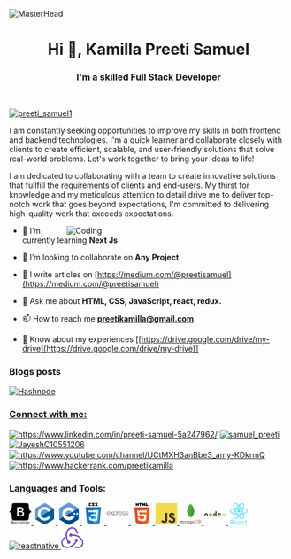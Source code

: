 ![MasterHead](https://e0.pxfuel.com/wallpapers/66/409/desktop-wallpaper-software-engineer-software-development.jpg)

<h1 align="center">Hi 👋, Kamilla Preeti Samuel</h1>
<h3 align="center">I'm a skilled Full Stack Developer</h3>
</br>
<p align="left"> <a href="https://twitter.com/preeti_samuel1" target="blank"><img src="https://img.shields.io/twitter/follow/preeti_samuel1?logo=twitter&style=for-the-badge" alt="preeti_samuel1" /></a> </p>

<p>I am constantly seeking opportunities to improve my skills in both frontend and backend technologies. I'm a quick learner and collaborate closely with clients to create efficient, scalable, and user-friendly solutions that solve real-world problems. Let's work together to bring your ideas to life!</p>

<p>I am dedicated to collaborating with a team to create innovative solutions that fullfill the requirements of clients and end-users. My thirst for knowledge and my meticulous attention to detail drive me to deliver top-notch work that goes beyond expectations, I'm committed to delivering high-quality work that exceeds expectations. <p>

<img align="right" alt="Coding" width="400" src="https://camo.githubusercontent.com/6587ec1b3304a4351679cd4324e47a86ac3e17f878d446bf0e8e6856551d80ba/68747470733a2f2f7468656e696e65686572747a2e636f6d2f77702d636f6e74656e742f75706c6f6164732f323032302f30362f66756c6c2d737461636b2d646576656c6f706d656e742e676966">

- 🌱 I’m currently learning **Next Js**

- 👯 I’m looking to collaborate on **Any Project**

<!-- - 👨‍💻 All of my projects are available at []() -->

- 📝 I write articles on [https://medium.com/@preetisamuel](https://medium.com/@preetisamuel)

- 💬 Ask me about **HTML, CSS, JavaScript, react, redux.**

- 📫 How to reach me **preetikamilla@gmail.com**

- 📄 Know about my experiences [[https://drive.google.com/drive/my-drive](https://drive.google.com/drive/my-drive)]

### Blogs posts


 <a href="https://kamilapreetisamuel.hashnode.dev/" target="_blank" rel="noreferrer"> 
  <img src="https://cdn.hashnode.com/res/hashnode/image/upload/v1611902473383/CDyAuTy75.png?auto=compress" alt="Hashnode" width="40" height="40"/> </a> <a href="https://kamilapreetisamuel.hashnode.dev/" target="_blank" rel="noreferrer"> 

<h3 align="left">Connect with me:</h3>
<p align="left">
<!--  ### soft SKILLS
<h3 align="left">Soft Skills:</h3>
<ui text-decoration="none">
    <li text-decoration="none">Problem Solving Skills<li>
     <li text-decoration="none">Clean and Maintainable Coding<li>    
    <li text-decoration="none">Good communication<li>    
    <li text-decoration="none">Team Sprit<li>    
    <li text-decoration="none">Flexibility and adaptability<li>    
    <li text-decoration="none">Time Management<li>   
    <li text-decoration="none">Positive Mindset and Creative Thinking<li>   
  ### TECHNICAL SKILLS   
  <h3 align="left">Technical Skills:</h3>
    </ui>
    <ui text-decoration="none">
      <li text-decoration="none"> MERN Stack:- MongoDB, Express.js, React.js, Node.js<li>   
    <li text-decoration="none">Web Development:- HTML5, CSS3, JavaScript, Webpack, REST APIs <li>    
    <li text-decoration="none">Frontend:- Next.js, Redux.js, Bootstrap, Tailwind CSS, Chakra UI <li>   
    <li text-decoration="none">Backend:- Express.js, Sequelize, Mongoose<li>    
    <li text-decoration="none">Programming Languages and DSA :- JavaScript, C++, DSA<li>   
    <li text-decoration="none">
Tools and Technologies:- Git & Github, Visual Studio Code, Postman, SQL workbench, MongoDB Compass, Powershell etc.
<li>   
    </ui> -->
 


<a href="https://www.linkedin.com/in/preeti-samuel-5a247962/" target="blank"><img align="center" src="https://raw.githubusercontent.com/rahuldkjain/github-profile-readme-generator/master/src/images/icons/Social/linked-in-alt.svg" alt="https://www.linkedin.com/in/preeti-samuel-5a247962/" height="30" width="40" /></a>
<a href="https://www.instagram.com/samuel_preeti/" target="blank"><img align="center" src="https://raw.githubusercontent.com/rahuldkjain/github-profile-readme-generator/master/src/images/icons/Social/instagram.svg" alt="samuel_preeti" height="30" width="40" /></a>
 <a href="https://twitter.com/JayeshC10551206" target="blank"><img align="center" src="https://raw.githubusercontent.com/rahuldkjain/github-profile-readme-generator/master/src/images/icons/Social/twitter.svg" alt="JayeshC10551206" height="30" width="40" /></a>
<a href="https://www.youtube.com/channel/UCtMXH3anBbe3_amy-KDkrmQ" target="blank"><img align="center" src="https://raw.githubusercontent.com/rahuldkjain/github-profile-readme-generator/master/src/images/icons/Social/youtube.svg" alt="https://www.youtube.com/channel/UCtMXH3anBbe3_amy-KDkrmQ" height="30" width="40" /></a>
<a href="https://www.hackerrank.com/preetikamilla" target="blank"><img align="center" src="https://raw.githubusercontent.com/rahuldkjain/github-profile-readme-generator/master/src/images/icons/Social/hackerrank.svg" alt="https://www.hackerrank.com/preetikamilla" height="30" width="40" /></a>
</p>

<h3 align="left">Languages and Tools:</h3>
<p align="left"> <a href="https://getbootstrap.com" target="_blank" rel="noreferrer"> 
  <img src="https://raw.githubusercontent.com/devicons/devicon/master/icons/bootstrap/bootstrap-plain-wordmark.svg" alt="bootstrap" width="40" height="40"/> </a> <a href="https://www.cprogramming.com/" target="_blank" rel="noreferrer"> 
  <img src="https://raw.githubusercontent.com/devicons/devicon/master/icons/c/c-original.svg" alt="c" width="40" height="40"/> </a> <a href="https://www.w3schools.com/cpp/" target="_blank" rel="noreferrer">
  <img src="https://raw.githubusercontent.com/devicons/devicon/master/icons/cplusplus/cplusplus-original.svg" alt="cplusplus" width="40" height="40"/> </a> <a href="https://www.w3schools.com/css/" target="_blank" rel="noreferrer">
  <img src="https://raw.githubusercontent.com/devicons/devicon/master/icons/css3/css3-original-wordmark.svg" alt="css3" width="40" height="40"/> </a> <a href="https://expressjs.com" target="_blank" rel="noreferrer">
  <img src="https://raw.githubusercontent.com/devicons/devicon/master/icons/express/express-original-wordmark.svg" alt="express" width="40" height="40"/> </a> <a href="https://git-scm.com/" target="_blank" rel="noreferrer"> 
<!--   <img src="https://www.vectorlogo.zone/logos/git-scm/git-scm-icon.svg" alt="git" width="40" height="40"/> </a> <a href="https://www.w3.org/html/" target="_blank" rel="noreferrer">  -->
  <img src="https://raw.githubusercontent.com/devicons/devicon/master/icons/html5/html5-original-wordmark.svg" alt="html5" width="40" height="40"/> </a> <a href="https://developer.mozilla.org/en-US/docs/Web/JavaScript" target="_blank" rel="noreferrer"> 
  <img src="https://raw.githubusercontent.com/devicons/devicon/master/icons/javascript/javascript-original.svg" alt="javascript" width="40" height="40"/> </a> <a href="https://www.mongodb.com/docs/" target="_blank" rel="noreferrer">
<!--   <img src="https://upload.wikimedia.org/wikipedia/commons/2/21/Matlab_Logo.png" alt="matlab" width="40" height="40"/> </a> <a href="https://www.mongodb.com/" target="_blank" rel="noreferrer">  -->
  <img src="https://raw.githubusercontent.com/devicons/devicon/master/icons/mongodb/mongodb-original-wordmark.svg" alt="mongodb" width="40" height="40"/> </a> <a href="https://nodejs.org" target="_blank" rel="noreferrer"> 
  <img src="https://raw.githubusercontent.com/devicons/devicon/master/icons/nodejs/nodejs-original-wordmark.svg" alt="nodejs" width="40" height="40"/> </a> <a href="https://legacy.reactjs.org/docs/getting-started.html" target="_blank" rel="noreferrer">
<!--   <img src="https://raw.githubusercontent.com/devicons/devicon/master/icons/python/python-original.svg" alt="python" width="40" height="40"/> </a> <a href="https://reactjs.org/" target="_blank" rel="noreferrer">  -->
  <img src="https://raw.githubusercontent.com/devicons/devicon/master/icons/react/react-original-wordmark.svg" alt="react" width="40" height="40"/> </a> <a href="https://reactnative.dev/" target="_blank" rel="noreferrer">
  <img src="https://reactnative.dev/img/header_logo.svg" alt="reactnative" width="40" height="40"/> </a> <a href="https://redux.js.org" target="_blank" rel="noreferrer"> 
  <img src="https://raw.githubusercontent.com/devicons/devicon/master/icons/redux/redux-original.svg" alt="redux" width="40" height="40"/> </a> </p>
